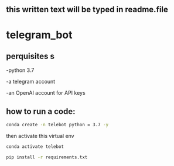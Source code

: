 ## this written text will be typed in readme.file


# telegram_bot



## perquisites s


-python 3.7

-a telegram account

-an OpenAI account for API keys 


## how to run a code:

```bash 
conda create -n telebot python = 3.7 -y
```



then activate this virtual env 

```bash
conda activate telebot
```
```bash
pip install -r requirements.txt
```